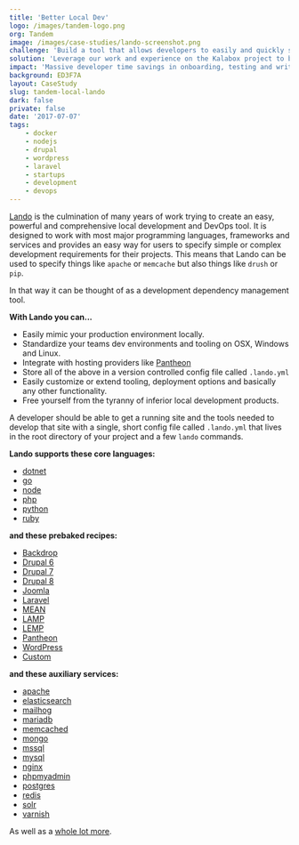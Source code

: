 ```yaml
---
title: 'Better Local Dev'
logo: /images/tandem-logo.png
org: Tandem
image: /images/case-studies/lando-screenshot.png
challenge: 'Build a tool that allows developers to easily and quickly spin up the infrastructure required for each of their projects.'
solution: 'Leverage our work and experience on the Kalabox project to build a config-file driven and Docker based *TOTAL DEV* tool.'
impact: 'Massive developer time savings in onboarding, testing and writing code that can all be passed on to the client.'
background: ED3F7A
layout: CaseStudy
slug: tandem-local-lando
dark: false
private: false
date: '2017-07-07'
tags:
    - docker
    - nodejs
    - drupal
    - wordpress
    - laravel
    - startups
    - development
    - devops
---
```


[Lando](http://github.com/lando/lando) is the culmination of many years of work trying to create an easy, powerful and comprehensive local development and DevOps tool. It is designed to work with most major programming languages, frameworks and services and provides an easy way for users to specify simple or complex development requirements for their projects. This means that Lando can be used to specify things like `apache` or `memcache` but also things like `drush` or `pip`.

In that way it can be thought of as a development dependency management tool.

**With Lando you can...**

*   Easily mimic your production environment locally.
*   Standardize your teams dev environments and tooling on OSX, Windows and Linux.
*   Integrate with hosting providers like [Pantheon](https://pantheon.io)
*   Store all of the above in a version controlled config file called `.lando.yml`
*   Easily customize or extend tooling, deployment options and basically any other functionality.
*   Free yourself from the tyranny of inferior local development products.

A developer should be able to get a running site and the tools needed to develop that site with a single, short config file called `.lando.yml` that lives in the root directory of your project and a few `lando` commands.

**Lando supports these core languages:**

*   [dotnet](http://docs.devwithlando.io/services/dotnet.html)
*   [go](http://docs.devwithlando.io/services/go.html)
*   [node](http://docs.devwithlando.io/services/node.html)
*   [php](http://docs.devwithlando.io/services/php.html)
*   [python](http://docs.devwithlando.io/services/python.html)
*   [ruby](http://docs.devwithlando.io/services/ruby.html)

**and these prebaked recipes:**

*   [Backdrop](http://docs.devwithlando.io/tutorials/backdrop.html)
*   [Drupal 6](http://docs.devwithlando.io/tutorials/drupal6.html)
*   [Drupal 7](http://docs.devwithlando.io/tutorials/drupal7.html)
*   [Drupal 8](http://docs.devwithlando.io/tutorials/drupal8.html)
*   [Joomla](http://docs.devwithlando.io/tutorials/joomla.html)
*   [Laravel](http://docs.devwithlando.io/tutorials/laravel.html)
*   [MEAN](http://docs.devwithlando.io/tutorials/mean.html)
*   [LAMP](http://docs.devwithlando.io/tutorials/lamp.html)
*   [LEMP](http://docs.devwithlando.io/tutorials/lemp.html)
*   [Pantheon](http://docs.devwithlando.io/tutorials/pantheon.html)
*   [WordPress](http://docs.devwithlando.io/tutorials/wordpress.html)
*   [Custom](http://docs.devwithlando.io/tutorials/custom.html)

**and these auxiliary services:**

*   [apache](http://docs.devwithlando.io/services/apache.html)
*   [elasticsearch](http://docs.devwithlando.io/services/elasticsearch.html)
*   [mailhog](http://docs.devwithlando.io/services/mailhog.html)
*   [mariadb](http://docs.devwithlando.io/services/mariadb.html)
*   [memcached](http://docs.devwithlando.io/services/memcached.html)
*   [mongo](http://docs.devwithlando.io/services/mongo.html)
*   [mssql](http://docs.devwithlando.io/services/mssql.html)
*   [mysql](http://docs.devwithlando.io/services/mysql.html)
*   [nginx](http://docs.devwithlando.io/services/nginx.html)
*   [phpmyadmin](http://docs.devwithlando.io/services/phpmyadmin.html)
*   [postgres](http://docs.devwithlando.io/services/postgres.html)
*   [redis](http://docs.devwithlando.io/services/redis.html)
*   [solr](http://docs.devwithlando.io/services/solr.html)
*   [varnish](http://docs.devwithlando.io/services/varnish.html)

As well as a [whole lot more](https://docs.devwithlando.io).

